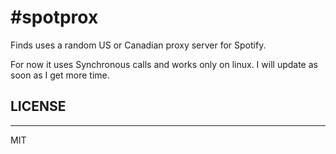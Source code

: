 #spotprox
===
Finds uses a random US or Canadian proxy server for Spotify.

For now it uses Synchronous calls and works only on linux.
I will update as soon as I get more time.


## LICENSE
---
MIT